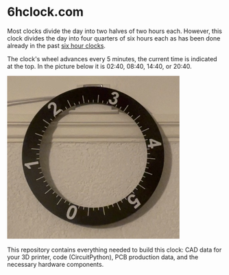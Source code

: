 # 6hclock.com

Most clocks divide the day into two halves of two hours each. However, this clock divides the day into four quarters of six hours each as has been done already in the past [six hour clocks](https://en.wikipedia.org/wiki/Six-hour_clock).


The clock's wheel advances every 5 minutes, the current time is indicated at the top. In the picture below it is 02:40, 08:40, 14:40, or 20:40.

![picture of clock](6hclock.jpg)

This repository contains everything needed to build this clock: CAD data for your 3D printer, code (CircuitPython), PCB production data, and the necessary hardware components.
